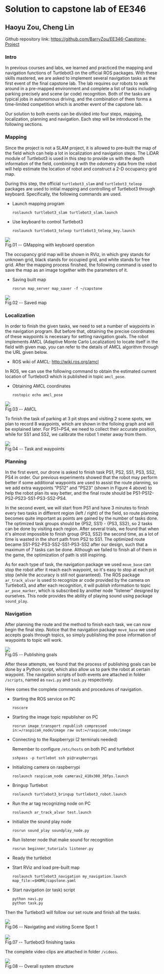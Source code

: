 # Solution to capstone lab of EE346
## Haoyu Zou, Cheng Lin

Github repository link: https://github.com/BarryZou/EE346-Capstone-Project

### Intro

In previous courses and labs, we learned and practiced the mapping and navigation functions of Turtlebot3 on the official ROS packages. With these skills mastered, we are asked to implement several navigation tasks as the first event of the final capstone lab. The lab requires our robots to walk around in a pre-mapped environment and complete a list of tasks including parking precisely and scene (ar code) recognition. Both of the tasks are typical jobs in autonomous driving, and the combination of them forms a time-limited competition which is another event of the capstone lab.

Our solution to both events can be divided into four steps, mapping, localization, planning and navigation. Each step will be introduced in the following sections.

### Mapping

Since the project is not a SLAM project, it is allowed to pre-built the map of the field which can help a lot in localization and navigation steps. The LiDAR module of Turtlebot3 is used in this step to provide us with the depth information of the field, combining it with the odometry data from the robot will help estimate the location of robot and construct a 2-D occupancy grid map.

During this step, the official `turtlebot3_slam` and `turtlebot3_teleop` packages are used to initial mapping and controlling of Turtlebot3 through keyboard. Specifically, the following commands are used.

- Launch mapping program
  ```
  roslaunch turtlebot3_slam turtlebot3_slam.launch
  ```
- Use keyboard to control Turtlebot3
  ```
  roslaunch turtlebot3_teleop turtlebot3_teleop_key.launch
  ```

<div>
<img src="figures/mapping1.png"><br />
<div>Fig.01 -- GMapping with keyboard operation</div>
</div>

The occupancy grid map will be shown in RViz, in which grey stands for unknown grid, black stands for occupied grid, and white stands for free grid. After the mapping process finished, the following command is used to save the map as an image together with the parameters of it.

- Saving built map
  ```
  rosrun map_server map_saver -f ~/capstone
  ```

<div>
<img src="figures/map.png"><br />
<div>Fig.02 -- Saved map</div>
</div>

### Localization

In order to finish the given tasks, we need to set a number of waypoints in the navigation program. But before that, obtaining the precise coordinates of these waypoints is necessary for setting navigation goals. The robot implements AMCL (Adaptive Monte Carlo Localization) to locate itself in the field with given map, you can refer to the details of AMCL algorithm through the URL given below.

- ROS wiki of AMCL: http://wiki.ros.org/amcl

In ROS, we can use the following command to obtain the estimated current location of Turtlebot3 which is published in topic `amcl_pose`.

- Obtaining AMCL coordinates
  ```
  rostopic echo amcl_pose
  ```

<div>
<img src="figures/amcl.png"><br />
<div>Fig.03 -- AMCL</div>
</div>

To finish the task of parking at 3 pit stops and visiting 2 scene spots, we plan to record 8 waypoints, which are shown in the folloing graph and will be explained later. For PS1~PS4, we need to collect their accurate position, while for SS1 and SS2, we calibrate the robot 1 meter away from them.

<div>
<img src="figures/task.png"><br />
<div>Fig.04 -- Task and waypoints</div>
</div>

### Planning

In the first event, our drone is asked to finish task PS1, PS2, SS1, PS3, SS2, PS4 in order. Our previous experiments showed that the robot may perform better if some additional waypoints are used to assist the route planning, so we add extra waypoints "PS12" and "PS23" (shown in Figure 4 above) to help the robot plan its way better, and the final route should be PS1-PS12-PS2-PS23-SS1-PS3-SS2-PS4.

In the second event, we will start from PS1 and have 3 minutes to finish every two tasks in different region (left / right) of the field, so route planning becomes quite important as points are gained by the number of tasks done. The optimized task groups should be {PS2, SS1} - {PS3, SS2}, so 2 tasks can be done by visiting each region. After several trials, we found that when it's almost impossible to finish group {PS3, SS2} the second time, as a lot of time is wasted in the short path from PS2 to SS1. The optimized route became SS1-PS2-PS3-SS2-SS1-PS3-SS2 after our design, such that a maximum of 7 tasks can be done. Although we failed to finish all of them in the game, the optimization of path is still inspiring.

As for each type of task, the navigation package we used `move_base` can stop the robot after it reach each waypoint, so it's easy to stop at each pit stop (while the accuracy is still not guaranteed). The ROS package `ar_track_alvar` is used to recognize ar code provided by the camera on Turtlebot3, and after each recognition, it will publish information to topic `ar_pose_marker`, which is subscribed by another node "listener" designed by ourselves. This node provides the ability of playing sound using package `sound_play`.

### Navigation

After planning the route and the method to finish each task, we can now begin the final step. Notice that the navigation package `move_base` we used accepts goals through topics, so simply publishing the pose information of waypoints to topic will work.

<div>
<img src="figures/goal.png"><br />
<div>Fig.05 -- Publishing goals</div>
</div>

After these attempts, we found that the process of publishing goals can be done by a Python script, which also allow us to park the robot at certain waypoint. The navigation scripts of both events are attached in folder `/scripts`, named as `navi.py` and `task.py` respectively.

Here comes the complete commands and procedures of navigation.

- Starting the ROS service on PC
  ```
  roscore
  ```

- Starting the image topic republisher on PC
  ```
  rosrun image_transport republish compressed in:=/raspicam_node/image raw out:=/raspicam_node/image
  ```

- Connecting to the Raspberrypi (2 terminals needed)
    
  Remember to configure `/etc/hosts` on both PC and turtlebot
  ```
  sshpass -p turtlebot ssh pi@raspberrypi
  ```

- Initializing camera on raspberrypi
  ```
  roslaunch raspicam_node camerav2_410x308_30fps.launch
  ```
- Bringup Turtlebot
  ```
  roslaunch turtlebot3_bringup turtlebot3_robot.launch
  ```

- Run the ar tag recognizing node on PC
  ```
  roslaunch ar_track_alvar test.launch
  ```

- Initialize the sound play node
  ```
  rosrun sound_play soundplay_node.py
  ```

- Run listener node that make sound for recognition
  ```
  rosrun beginner_tutorials listener.py 
  ```

- Ready the turtlebot

- Start RViz and load pre-built map
  ```
  roslaunch turtlebot3_navigation my_navigation.launch map_file:=$HOME/capstone.yaml
  ```
- Start navigation (or task) script

  ```
  python navi.py
  python task.py
  ```

Then the Turtlebot3 will follow our set route and finish all the tasks.

<div>
<img src="figures/navi.png"><br />
<div>Fig.06 -- Navigating and visiting Scene Spot 1</div>
</div><br />

<div>
<img src="figures/turtlebot.png"><br />
<div>Fig.07 -- Turtlebot3 finishing tasks</div>
</div>

The complete video clips are attached in folder `/videos`.

<div>
<img src="figures/leafhide.png"><br />
<div>Fig.08 -- Overall system structure</div>
</div>

